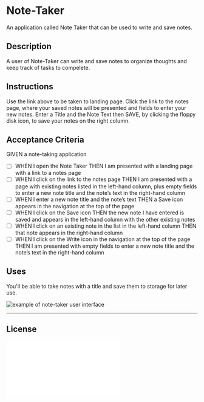 # Note-Taker
An application called Note Taker that can be used to write and save notes.

## Description
A user of Note-Taker can write and save notes to organize thoughts and keep track of tasks to compelete.

## Instructions
Use the link above to be taken to landing page. Click the link to the notes page, where your saved notes will be presented and fields to enter your new notes. Enter a Title and the Note Text then SAVE, by clicking the floppy disk icon, to save your notes on the right column.

## Acceptance Criteria
GIVEN a note-taking application
- [ ] WHEN I open the Note Taker THEN I am presented with a landing page with a link to a notes page
- [ ] WHEN I click on the link to the notes page THEN I am presented with a page with existing notes listed in the left-hand column, plus empty fields to enter a new note title and the note’s text in the right-hand column
- [ ] WHEN I enter a new note title and the note’s text THEN a Save icon appears in the navigation at the top of the page
- [ ] WHEN I click on the Save icon THEN the new note I have entered is saved and appears in the left-hand column with the other existing notes 
- [ ] WHEN I click on an existing note in the list in the left-hand column THEN that note appears in the right-hand column
- [ ] WHEN I click on the Write icon in the navigation at the top of the page THEN I am presented with empty fields to enter a new note title and the note’s text in the right-hand column

## Uses
You'll be able to take notes with a title and save them to storage for later use.

![example of note-taker user interface](/assets/img/note-taker-ui.jpg)

- - - - 

## License
![MIT License](/license.txt)
